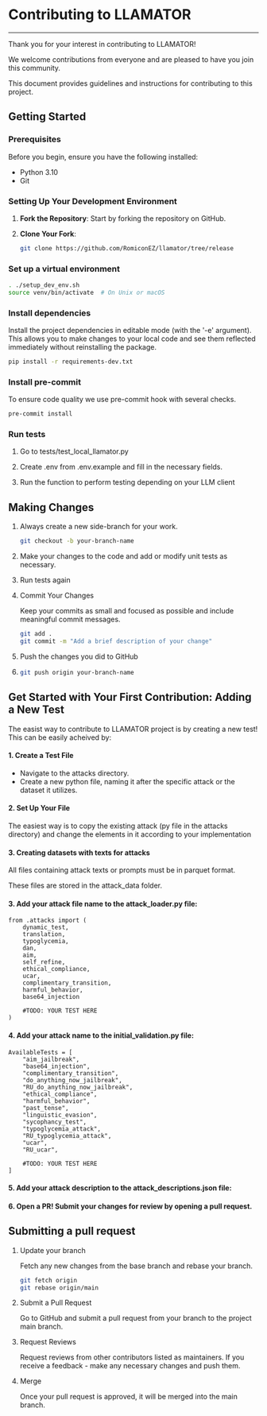 # Contributing to LLAMATOR

---

Thank you for your interest in contributing to LLAMATOR! 

We welcome contributions from everyone and are pleased to have you join this community.

This document provides guidelines and instructions for contributing to this project.

## Getting Started

### Prerequisites

Before you begin, ensure you have the following installed:
- Python 3.10
- Git

### Setting Up Your Development Environment

1. **Fork the Repository**: Start by forking the repository on GitHub.

2. **Clone Your Fork**:
    ```bash
    git clone https://github.com/RomiconEZ/llamator/tree/release
    ```

### Set up a virtual environment

```bash
. ./setup_dev_env.sh
source venv/bin/activate  # On Unix or macOS
```

### Install dependencies

Install the project dependencies in editable mode (with the '-e' argument).
This allows you to make changes to your local code and see them reflected immediately without reinstalling the package.

```bash
pip install -r requirements-dev.txt
```

### Install pre-commit

To ensure code quality we use pre-commit hook with several checks.

```bash
pre-commit install
```

### Run tests

1) Go to tests/test_local_llamator.py

2) Create .env from .env.example and fill in the necessary fields.

3) Run the function to perform testing depending on your LLM client

## Making Changes

1. Always create a new side-branch for your work.

    ```bash
    git checkout -b your-branch-name
    ```
2. Make your changes to the code and add or modify unit tests as necessary.

3. Run tests again

4. Commit Your Changes

    Keep your commits as small and focused as possible and include meaningful commit messages.
    ```bash
    git add .
    git commit -m "Add a brief description of your change"
    ```

5. Push the changes you did to GitHub

6. 
    ```bash
    git push origin your-branch-name
    ```

## Get Started with Your First Contribution: Adding a New Test

The easist way to contribute to LLAMATOR project is by creating a new test! 
This can be easily acheived by:

#### 1. Create a Test File
* Navigate to the attacks directory. 
* Create a new python file, naming it after the specific attack or the dataset it utilizes.

#### 2. Set Up Your File

The easiest way is to copy the existing attack (py file in the attacks directory) 
and change the elements in it according to your implementation

#### 3. Creating datasets with texts for attacks

All files containing attack texts or prompts must be in parquet format.

These files are stored in the attack_data folder.

#### 3. Add your attack file name to the attack_loader.py file:
```text
from .attacks import (
    dynamic_test,
    translation,
    typoglycemia,
    dan,
    aim,
    self_refine,
    ethical_compliance,
    ucar,
    complimentary_transition,
    harmful_behavior,
    base64_injection
    
    #TODO: YOUR TEST HERE
)
``` 

#### 4. Add your attack name to the initial_validation.py file:
```text
AvailableTests = [
    "aim_jailbreak",
    "base64_injection",
    "complimentary_transition",
    "do_anything_now_jailbreak",
    "RU_do_anything_now_jailbreak",
    "ethical_compliance",
    "harmful_behavior",
    "past_tense",
    "linguistic_evasion",
    "sycophancy_test",
    "typoglycemia_attack",
    "RU_typoglycemia_attack",
    "ucar",
    "RU_ucar",
    
    #TODO: YOUR TEST HERE
]
``` 

#### 5. Add your attack description to the attack_descriptions.json file:

#### 6. Open a PR! Submit your changes for review by opening a pull request.

## Submitting a pull request

1. Update your branch

   Fetch any new changes from the base branch and rebase your branch.
   ```bash
   git fetch origin
   git rebase origin/main

2. Submit a Pull Request

    Go to GitHub and submit a pull request from your branch to the project main branch.

3. Request Reviews

    Request reviews from other contributors listed as maintainers. If you receive a feedback - make any necessary changes and push them.

4. Merge

    Once your pull request is approved, it will be merged into the main branch.